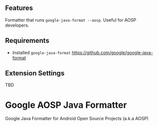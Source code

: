 
## Features

Formatter that runs `google-java-format --aosp`. Useful for AOSP developers.

## Requirements

* Installed `google-java-format` https://github.com/google/google-java-format

## Extension Settings

TBD

# Google AOSP Java Formatter

Google Java Formatter for Android Open Source Projects (a.k.a AOSP)

